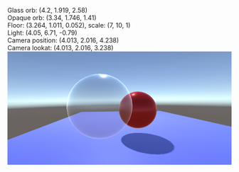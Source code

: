 Glass orb: (4.2, 1.919, 2.58)<br/>
Opaque orb: (3.34, 1.746, 1.41)<br/>
Floor: (3.264, 1.011, 0.052), scale: (7, 10, 1)<br/>
Light: (4.05, 6.71, -0.79)<br/>
Camera position: (4.013, 2.016, 4.238)<br/>
Camera lookat: (4.013, 2.016, 3.238)
![Image](image.PNG)

